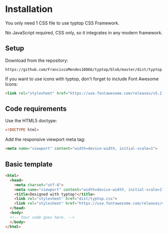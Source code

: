# Installation

You only need 1 CSS file to use typtop CSS Framework.

No JavaScript required, CSS only, so it integrates in any modern framework.

## Setup

Download from the repository:
```
https://github.com/FranciscoMendes10866/typtop/blob/master/dist/typtop.css
```

If you want to use icons with typtop, don't forget to include Font Awesome Icons:

```html
<link rel="stylesheet" href="https://use.fontawesome.com/releases/v5.2.0/css/all.css">
```

## Code requirements 

Use the HTML5 doctype:
```html
<!DOCTYPE html>
```

Add the responsive viewport meta tag:
```html
<meta name="viewport" content="width=device-width, initial-scale=1">
```

## Basic template

```html
<html>
  <head>
    <meta charset="utf-8">
    <meta name="viewport" content="width=device-width, initial-scale=1">
    <title>Designed with typtop!</title>
    <link rel="stylesheet" href="dist/typtop.css">
    <link rel="stylesheet" href="https://use.fontawesome.com/releases/v5.2.0/css/all.css">
  </head>
  <body>
  <!-- Your code goes here. -->
  </body>
</html>
```